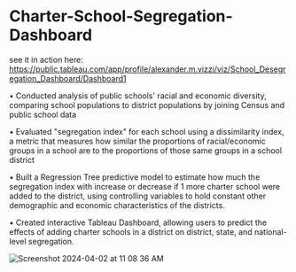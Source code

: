 # Charter-School-Segregation-Dashboard
see it in action here: https://public.tableau.com/app/profile/alexander.m.vizzi/viz/School_Desegregation_Dashboard/Dashboard1

• Conducted analysis of public schools' racial and economic diversity, comparing school populations to district populations by joining Census and public school data

• Evaluated "segregation index" for each school using a dissimilarity index, a metric that measures how similar the proportions of racial/economic groups in a school are to the proportions of those same groups in a school district

• Built a Regression Tree predictive model to estimate how much the segregation index with increase or decrease if 1 more charter school were added to the district, using controlling variables to hold constant other demographic and economic characteristics of the districts.

• Created interactive Tableau Dashboard, allowing users to predict the effects of adding charter schools in a district on district, state, and national-level segregation.

![Screenshot 2024-04-02 at 11 08 36 AM](https://github.com/vizziviz/Charter-School-Segregation-Dashboard/assets/64040862/eaeaaac6-43e9-4089-9d1e-fde55fbf6567)


